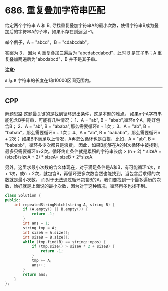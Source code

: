 # 686. 重复叠加字符串匹配

给定两个字符串 A 和 B, 寻找重复叠加字符串A的最小次数，使得字符串B成为叠加后的字符串A的子串，如果不存在则返回 -1。

举个例子，A = "abcd"，B = "cdabcdab"。

答案为 3， 因为 A 重复叠加三遍后为 “abcdabcdabcd”，此时 B 是其子串；A 重复叠加两遍后为"abcdabcd"，B 并不是其子串。

**注意:**

 `A` 与 `B` 字符串的长度在1和10000区间范围内。

***

## CPP



解题思路
这题最关键的是找到循环退出条件，这是本题的难点。
如果n个A字符串能包含B字符串，可能有几种情况：
1、A = "ab", B = "abab",循环n个A，刚好包含B；
2、A = "ab", B = "ababa",那么需要循环n + 1次；
3、A = "ab", B = "babab"，那么需要循环n + 1次；
4、A = "ab", B = "bababa"，那么需要循环n + 2次；
如果B不满足以上情况，A再怎么循环也是白搭，比如，A = "ab", B = "bababb"，循环多少次都只是浪费。
因此，如果B能够在A的N次循环中被找到，最多只需要循环n+2次。循环终止条件就是累积的字符串长度 > (n + 2) * sizeA = (sizeB/sizeA + 2) * sizeA= sizeB + 2*sizeA.

另外，这里求最小次数的含义体现在，对于满足条件是A和B，有可能循环n次，n + 1次，或n + 2次，就包含B，再循环更多次数当然也能找到，当包含后求得的次数就是最小次数。
而对于无法通过循环包含B的A，我们要找到一个最多遍历的次数，恰好就是上面说的最小次数，因为对于这种情况，循环再多也找不到。

```cpp
class Solution {
public:
    int repeatedStringMatch(string A, string B) {
        if (A.empty() || B.empty()) {
            return -1;
        }
        int ans = 1;
        string tmp = A;
        int sizeA = A.size();
        int sizeB = B.size();
        while (tmp.find(B) == string::npos) {
            if (tmp.size() > sizeA * 2 + sizeB) {
                return -1;
            }
            tmp += A;
            ans++;
        }
        return ans;
    }
};
```

